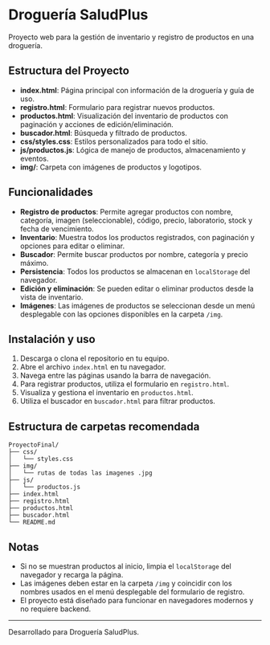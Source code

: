 # Droguería SaludPlus

Proyecto web para la gestión de inventario y registro de productos en una droguería.

## Estructura del Proyecto

- **index.html**: Página principal con información de la droguería y guía de uso.
- **registro.html**: Formulario para registrar nuevos productos.
- **productos.html**: Visualización del inventario de productos con paginación y acciones de edición/eliminación.
- **buscador.html**: Búsqueda y filtrado de productos.
- **css/styles.css**: Estilos personalizados para todo el sitio.
- **js/productos.js**: Lógica de manejo de productos, almacenamiento y eventos.
- **img/**: Carpeta con imágenes de productos y logotipos.

## Funcionalidades

- **Registro de productos**: Permite agregar productos con nombre, categoría, imagen (seleccionable), código, precio, laboratorio, stock y fecha de vencimiento.
- **Inventario**: Muestra todos los productos registrados, con paginación y opciones para editar o eliminar.
- **Buscador**: Permite buscar productos por nombre, categoría y precio máximo.
- **Persistencia**: Todos los productos se almacenan en `localStorage` del navegador.
- **Edición y eliminación**: Se pueden editar o eliminar productos desde la vista de inventario.
- **Imágenes**: Las imágenes de productos se seleccionan desde un menú desplegable con las opciones disponibles en la carpeta `/img`.

## Instalación y uso

1. Descarga o clona el repositorio en tu equipo.
2. Abre el archivo `index.html` en tu navegador.
3. Navega entre las páginas usando la barra de navegación.
4. Para registrar productos, utiliza el formulario en `registro.html`.
5. Visualiza y gestiona el inventario en `productos.html`.
6. Utiliza el buscador en `buscador.html` para filtrar productos.

## Estructura de carpetas recomendada

```
ProyectoFinal/
├── css/
│   └── styles.css
├── img/
│   └── rutas de todas las imagenes .jpg
├── js/
│   └── productos.js
├── index.html
├── registro.html
├── productos.html
├── buscador.html
└── README.md
```

## Notas

- Si no se muestran productos al inicio, limpia el `localStorage` del navegador y recarga la página.
- Las imágenes deben estar en la carpeta `/img` y coincidir con los nombres usados en el menú desplegable del formulario de registro.
- El proyecto está diseñado para funcionar en navegadores modernos y no requiere backend.

---
Desarrollado para Droguería SaludPlus.
